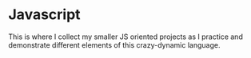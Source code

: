 # Javascript

This is where I collect my smaller JS oriented projects as I practice and demonstrate different elements of this crazy-dynamic
language.
